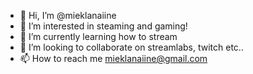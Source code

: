 - 👋 Hi, I’m @mieklanaiine
- 👀 I’m interested in steaming and gaming!
- 🌱 I’m currently learning how to stream
- 💞️ I’m looking to collaborate on streamlabs, twitch etc..
- 📫 How to reach me mieklanaiine@gmail.com

<!---
mieklanaiine/mieklanaiine is a ✨ special ✨ repository because its `README.md` (this file) appears on your GitHub profile.
You can click the Preview link to take a look at your changes.
--->
